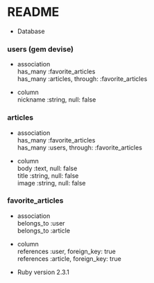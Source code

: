 # README

* Database

### users (gem devise)
* association  
has_many :favorite_articles  
has_many :articles, through: :favorite_articles

* column  
nickname :string, null: false


### articles
* association  
has_many :favorite_articles  
has_many :users, through: :favorite_articles

* column  
body :text, null: false  
title :string, null: false  
image :string, null: false


### favorite_articles
* association  
belongs_to :user  
belongs_to :article

* column  
references :user, foreign_key: true  
references :article, foreign_key: true


* Ruby version 2.3.1
